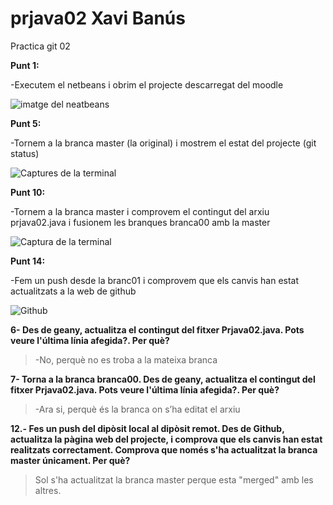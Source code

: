 # prjava02 Xavi Banús
Practica git 02

**Punt 1:**

-Executem el netbeans i obrim el projecte descarregat del moodle

![imatge del neatbeans](https://i.imgur.com/sTrj8jY.png)

**Punt 5:** 

-Tornem a la branca master (la original) i mostrem el estat del projecte (git status) 

![Captures de la terminal](https://i.imgur.com/S4bEmsY.png)

**Punt 10:**

-Tornem a la branca master i comprovem el contingut del arxiu prjava02.java i fusionem les branques branca00 amb la master

![Captura de la terminal](https://i.imgur.com/wsvUrHX.png)


**Punt 14:**

-Fem un push desde la branc01 i comprovem que els canvis han estat actualitzats a la web de github

![Github](https://i.imgur.com/Uu9vUTC.png)

**6- Des de geany, actualitza el contingut del fitxer Prjava02.java. Pots veure l'última línia afegida?. Per què?**
>-No, perquè no es troba a la mateixa branca


**7- Torna a la branca branca00. Des de geany, actualitza el contingut del fitxer Prjava02.java. Pots veure l'última línia afegida?. Per què?**
>-Ara si, perquè és la branca on s’ha editat el arxiu

**12.- Fes un push del dipòsit local al dipòsit remot. Des de Github, actualitza la pàgina web del projecte, i comprova que els canvis han estat realitzats correctament. Comprova que només s'ha actualitzat la branca master únicament. Per què?**
>Sol s'ha actualitzat la branca master perque esta "merged" amb les altres.
